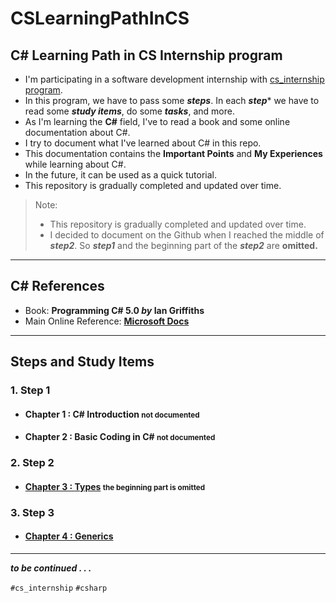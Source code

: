 # CSLearningPathInCS
## C# Learning Path in CS Internship program

- I'm participating in a software development internship with [cs_internship program](https://github.com/cs-internship/cs-internship-spec).
- In this program, we have to pass some ***steps***. In each ***step**** we have to read some ***study items***, do some ***tasks***, and more.
- As I'm learning the **C#** field, I've to read a book and some online documentation about C#.
- I try to document what I've learned about C# in this repo.
- This documentation contains the **Important Points** and **My Experiences** while learning about C#.
- In the future, it can be used as a quick tutorial.
- This repository is gradually completed and updated over time.
> Note:
> - This repository is gradually completed and updated over time.
> - I decided to document on the Github when I reached the middle of ***step2***. So ***step1*** and the beginning part of the ***step2*** are **omitted.**

---
##  C# References
- Book:  **Programming C# 5.0 *by* Ian Griffiths**
- Main Online Reference: **[Microsoft Docs](https://docs.microsoft.com)**

---
## Steps and Study Items
### 1. Step 1

- #### Chapter 1 : C# Introduction <small>not documented</small>
- #### Chapter 2 : Basic Coding in C# <small>not documented</small>

### 2. Step 2

- #### [Chapter 3 : Types](./3-Types.md) <small>the beginning part is omitted</small>

### 3. Step 3

- #### [Chapter 4 : Generics](./4-Generics.md)

---

***to be continued . . .***

`#cs_internship` `#csharp`
